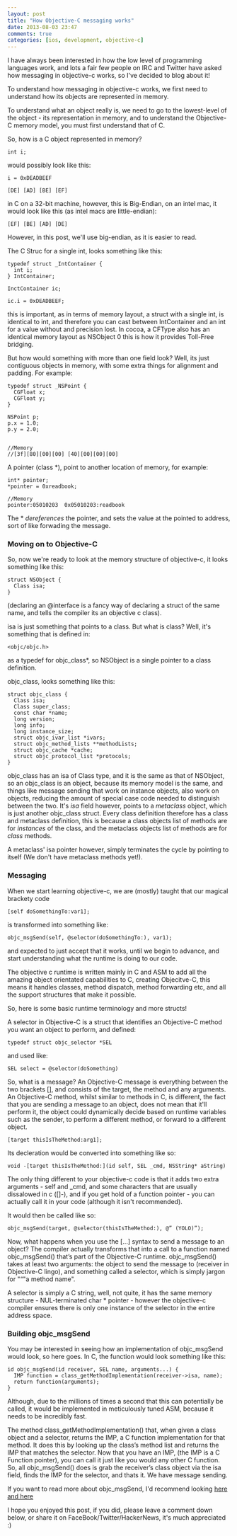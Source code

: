 ```yaml
---
layout: post
title: "How Objective-C messaging works"
date: 2013-08-03 23:47
comments: true
categories: [ios, development, objective-c]
---
```


I have always been interested in how the low level of programming languages work, and lots a fair few people on IRC and Twitter have asked how messaging in objective-c works, so I've decided to blog about it!

To understand how messaging in objective-c works, we first need to understand how its objects are represented in memory.

To understand what an object really is, we need to go to the lowest-level of the object - its representation in memory, and to understand the Objective-C memory model, you must first understand that of C.

So, how is a C object represented in memory?

    int i;

would possibly look like this:

    i = 0xDEADBEEF

    [DE] [AD] [BE] [EF]

in C on a 32-bit machine, however, this is Big-Endian, on an intel mac, it would look like this (as intel macs are little-endian):

    [EF] [BE] [AD] [DE]

However, in this post, we'll use big-endian, as it is easier to read.

The C Struc for a single int, looks something like this:


    typedef struct _IntContainer {
      int i;
    } IntContainer;
    
    InctContainer ic;
    
    ic.i = 0xDEADBEEF;


this is important, as in terms of memory layout, a struct with a single int, is identical to int, and therefore you can cast between IntContainer and an int for a value without and precision lost. In cocoa, a CFType also has an identical memory layout as NSObject 0 this is how it provides Toll-Free bridging.

But how would something with more than one field look? Well, its just contiguous objects in memory, with some extra things for alignment and padding. For example:



    typedef struct _NSPoint {
      CGFloat x;
      CGFloat y;
    }
    
    NSPoint p;
    p.x = 1.0;
    p.y = 2.0;
    
    
    //Memory
    //[3f][80][00][00] [40][00][00][00]



A pointer (class \*), point to another location of memory, for example:

    int* pointer;
    *pointer = 0xreadbook;
    
    //Memory
    pointer:05010203  0x05010203:readbook


The * _dereferences_ the pointer, and sets the value at the pointed to address, sort of like forwading the message.


### Moving on to Objective\-C ###

So, now we're ready to look at the memory structure of objective\-c, it looks something like this:

    struct NSObject {
      Class isa;
    }

(declaring an @interface is a fancy way of declaring a struct of the same name, and tells the compiler its an objective c class).

isa is just something that points to a class. But what is class? 
Well, it's something that is defined in: 

    <objc/objc.h>

as a typedef for objc_class\*, so NSObject is a single pointer to a class definition.

objc_class, looks something like this:

    struct objc_class {
      Class isa;
      Class super_class;
      const char *name;
      long version;
      long info;
      long instance_size;
      struct objc_ivar_list *ivars;
      struct objc_method_lists **methodLists;
      struct objc_cache *cache;
      struct objc_protocol_list *protocols;
    }

objc\_class has an isa of Class type, and it is the same as that of NSObject, so an objc\_class is an object, because its memory model is the same, and things like message sending that work on instance objects, also work on objects, reducing the amount of special case code needed to distinguish between the two. It's _isa_ field however, points to a _metaclass_ object, which is just another objc\_class struct. Every class definition therefore has a class and metaclass definition, this is because a class objects list of methods are for _instances_ of the class, and the metaclass objects list of methods are for _class_ methods.

A metaclass' isa pointer however, simply terminates the cycle by pointing to itself (We don't have metaclass methods yet!).


### Messaging ###

When we start learning objective-c, we are (mostly) taught that our magical brackety code

    [self doSomethingTo:var1];

is transformed into something like:

    objc_msgSend(self, @selector(doSomethingTo:), var1);

and expected to just accept that it works, until we begin to advance, and start understanding what the runtime is doing to our code.

The objective c runtime is written mainly in C and ASM to add all the amazing object orientated capabilities to C, creating Objecitve-C, this means it handles classes, method dispatch, method forwarding etc, and all the support structures that make it possible.

So, here is some basic runtime terminology and more structs!

A selector in Objective-C is a struct that identifies an Objective-C method you want an object to perform, and defined:

    typedef struct objc_selector *SEL

and used like:

    SEL select = @selector(doSomething)


So, what is a message? An Objective-C message is everything between the two brackets \[\], and consists of the target, the method and any arguments. An Objective-C method, whilst similar to methods in C, is different, the fact that you are sending a message to an object, does not mean that it'll perform it, the object could dynamically decide based on runtime variables such as the sender, to perform a different method, or forward to a different object.

    [target thisIsTheMethod:arg1];

Its decleration would be converted into something like so:

    void -[target thisIsTheMethod:](id self, SEL _cmd, NSString* aString)

The only thing different to your objective-c code is that it adds two extra arguments - self and \_cmd, and some characters that are usually dissalowed in c (\[\]-), and if you get hold of a function pointer - you can actually call it in your code (although it isn't recommended).

It would then be called like so:

    objc_msgSend(target, @selector(thisIsTheMethod:), @” (YOLO)”);

Now, what happens when you use the [...] syntax to send a message to an object? The compiler actually transforms that into a call to a function named objc_msgSend() that’s part of the Objective-C runtime. objc_msgSend() takes at least two arguments: the object to send the message to (receiver in Objective-C lingo), and something called a selector, which is simply jargon for "“"a method name".

A selector is simply a C string, well, not quite, it has the same memory structure - NUL-terminated char \* pointer - however the objective-c compiler ensures there is only one instance of the selector in the entire address space.

### Building objc_msgSend ###

You may be interested in seeing how an implementation of objc_msgSend would look, so here goes. In C, the function would look something like this:

    id objc_msgSend(id receiver, SEL name, arguments...) {
      IMP function = class_getMethodImplementation(receiver->isa, name);
      return function(arguments);
    }

Although, due to the millions of times a second that this can potentially be called, it would be implemented in meticulously tuned ASM, because it needs to be incredibly fast. 

The method class_getMethodImplementation() that, when given a class object and a selector, returns the IMP, a C function implementation for that method. It does this by looking up the class’s method list and returns the IMP that matches the selector. Now that you have an IMP, (the IMP is a C Function pointer), you can call it just like you would any other C function. So, all objc_msgSend() does is grab the receiver’s class object via the isa field, finds the IMP for the selector, and thats it. We have message sending.

If you want to read more about objc_msgSend, I'd recommend looking [here](http://www.mikeash.com/pyblog/friday-qa-2012-11-16-lets-build-objc_msgsend.html) [and here](http://developer.apple.com/library/ios/#DOCUMENTATION/Cocoa/Conceptual/ObjCRuntimeGuide/Articles/ocrtHowMessagingWorks.html)

I hope you enjoyed this post, if you did, please leave a comment down below, or share it on FaceBook/Twitter/HackerNews, it's much appreciated :)

